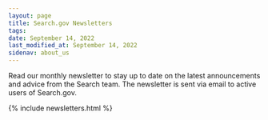 ```yaml
---
layout: page
title: Search.gov Newsletters
tags: 
date: September 14, 2022
last_modified_at: September 14, 2022
sidenav: about_us
---
```

Read our monthly newsletter to stay up to date on the latest announcements and advice from the Search team. The newsletter is sent via email to active users of Search.gov.

{% include newsletters.html %}